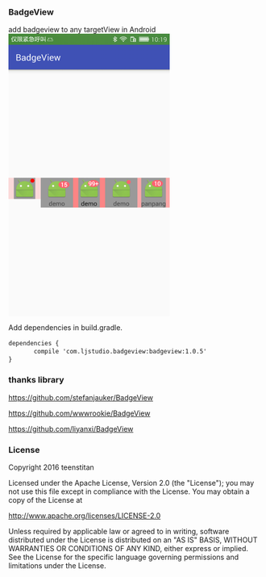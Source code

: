 ### BadgeView
add badgeview to any targetView in Android
<br>
<img src="image/demo.png" width = "320" height = "560" alt="图片名称" align=center />

Add dependencies in build.gradle.

    dependencies {
           compile 'com.ljstudio.badgeview:badgeview:1.0.5'
    }



### thanks library
<https://github.com/stefanjauker/BadgeView>

<https://github.com/wwwrookie/BadgeView>

<https://github.com/liyanxi/BadgeView>

### License

 Copyright 2016 teenstitan
        
 Licensed under the Apache License, Version 2.0 (the "License");
 you may not use this file except in compliance with the License.
 You may obtain a copy of the License at
         
 <http://www.apache.org/licenses/LICENSE-2.0>
        
 Unless required by applicable law or agreed to in writing, software
 distributed under the License is distributed on an "AS IS" BASIS,
 WITHOUT WARRANTIES OR CONDITIONS OF ANY KIND, either express or implied.
 See the License for the specific language governing permissions and
 limitations under the License.
```

